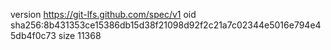 version https://git-lfs.github.com/spec/v1
oid sha256:8b431353ce15386db15d38f21098d92f2c21a7c02344e5016e794e45db4f0c73
size 11368
